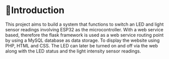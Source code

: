 # :wave:Introduction
This project aims to build a system that functions to switch an LED and light sensor readings involving ESP32 as the microcontroller. With a web service based, therefore the flask framework is used as a web service routing point by using a MySQL database as data storage. To display the website using PHP, HTML and CSS. The LED can later be turned on and off via the web along with the LED status and the light intensity sensor readings.
